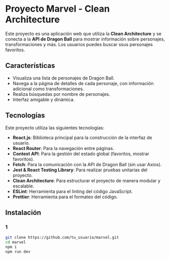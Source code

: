 # Proyecto Marvel - Clean Architecture

Este proyecto es una aplicación web que utiliza la **Clean Architecture**  y se conecta a la **API de Dragon Ball** para mostrar información sobre personajes, transformaciones y más. Los usuarios puedes buscar ssus personajes favoritos.

## Características

- Visualiza una lista de personajes de Dragon Ball.
- Navega a la página de detalles de cada personaje, con información adicional como transformaciones.
- Realiza búsquedas por nombre de personajes.
- Interfaz amigable y dinámica.

## Tecnologías

Este proyecto utiliza las siguientes tecnologías:

- **React.js**: Biblioteca principal para la construcción de la interfaz de usuario.
- **React Router**: Para la navegación entre páginas.
- **Context API**: Para la gestión del estado global (favoritos, mostrar favoritos).
- **Fetch**: Para la comunicación con la API de Dragon Ball (sin usar Axios).
- **Jest & React Testing Library**: Para realizar pruebas unitarias del proyecto.
- **Clean Architecture**: Para estructurar el proyecto de manera modular y escalable.
- **ESLint**: Herramienta para el linting del código JavaScript.
- **Prettier**: Herramienta para el formateo del código.

## Instalación


### 1

```bash
git clone https://github.com/tu_usuario/marvel.git
cd marvel
npm i
npm run dev